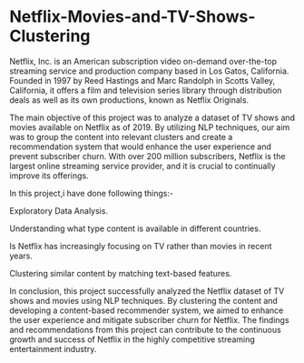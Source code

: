 # Netflix-Movies-and-TV-Shows-Clustering

Netflix, Inc. is an American subscription video on-demand over-the-top streaming service and production company based in Los Gatos, California. Founded in 1997 by Reed Hastings and Marc Randolph in Scotts Valley, California, it offers a film and television series library through distribution deals as well as its own productions, known as Netflix Originals.

The main objective of this project was to analyze a dataset of TV shows and movies available on Netflix as of 2019. By utilizing NLP techniques, our aim was to group the content into relevant clusters and create a recommendation system that would enhance the user experience and prevent subscriber churn. With over 200 million subscribers, Netflix is the largest online streaming service provider, and it is crucial to continually improve its offerings.

In this project,i have done following things:-

Exploratory Data Analysis.

Understanding what type content is available in different countries.

Is Netflix has increasingly focusing on TV rather than movies in recent years.

Clustering similar content by matching text-based features.

In conclusion, this project successfully analyzed the Netflix dataset of TV shows and movies using NLP techniques. By clustering the content and developing a content-based recommender system, we aimed to enhance the user experience and mitigate subscriber churn for Netflix. The findings and recommendations from this project can contribute to the continuous growth and success of Netflix in the highly competitive streaming entertainment industry.

